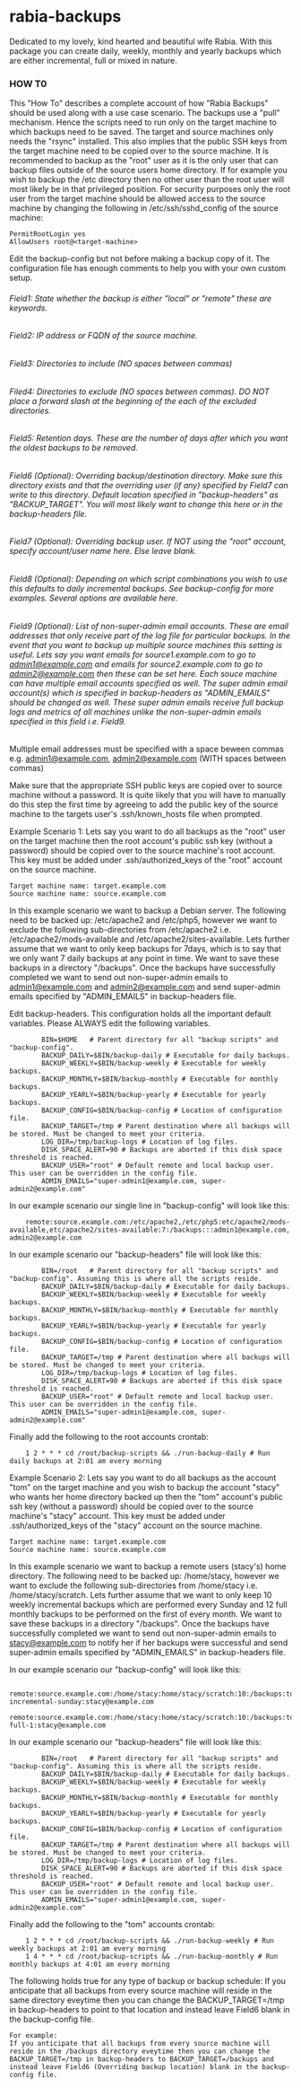 rabia-backups
=============

Dedicated to my lovely, kind hearted and beautiful wife Rabia. With this package you can create daily, weekly, monthly and yearly backups which are either incremental, full or mixed in nature.

### HOW T0

This "How To" describes a complete account of how "Rabia Backups" should be used along with a use case scenario.
The backups use a "pull" mechanism. Hence the scripts need to run only on the target machine to which backups need to be saved.
The target and source machines only needs the "rsync" installed.
This also implies that the public SSH keys from the target machine need to be copied over to the source machine.
It is recommended to backup as the "root" user as it is the only user that can backup files outside of the source users home directory.
If for example you wish to backup the /etc directory then no other user than the root user will most likely be in that privileged position. For security purposes only the root user from the target machine should be allowed access to the source machine by changing the following in /etc/ssh/sshd_config of the source machine:
	
	PermitRootLogin yes
	AllowUsers root@<target-machine>
	
Edit the backup-config but not before making a backup copy of it. The configuration file has enough comments to help you with your own custom setup.
###### Field1: State whether the backup is either "local" or "remote" these are keywords.

######	Field2: IP address or FQDN of the source machine.

######	Field3: Directories to include (NO spaces between commas)

######	Filed4: Directories to exclude (NO spaces between commas). DO NOT place a forward slash at the beginning of the each of the excluded directories.

######	Field5:	Retention days. These are the number of days after which you want the oldest backups to be removed.

######	Field6 (Optional): Overriding backup/destination directory. Make sure this directory exists and that the overriding user (if any) specified by Field7 can write to this directory. Default location specified in "backup-headers" as "BACKUP_TARGET". You will most likely want to change this here or in the backup-headers file.

######	Field7 (Optional): Overriding backup user. If NOT using the "root" account, specify account/user name here. Else leave blank.

######	Field8 (Optional): Depending on which script combinations you wish to use this defaults to daily incremental backups. See backup-config for more examples. Several options are available here.

######	Field9 (Optional): List of non-super-admin email accounts. These are email addresses that only receive part of the log file for particular backups. In the event that you want to backup up multiple source machines this setting is useful. Lets say you want emails for source1.example.com to go to admin1@example.com and emails for source2.example.com to go to admin2@example.com then these can be set here. Each souce machine can have multiple email accounts specified as well. The super admin email account(s) which is specified in backup-headers as "ADMIN_EMAILS" should be changed as well. These super admin emails receive full backup logs and metrics of all machines unlike the non-super-admin emails specified in this field i.e. Field9.
Multiple email addresses must be specified with a space beween commas e.g. admin1@example.com, admin2@example.com (WITH spaces between commas)

Make sure that the appropriate SSH public keys are copied over to source machine without a password. It is quite likely that you will have to manually do this step the first time by agreeing to add the public key of the source machine to the targets user's .ssh/known_hosts file when prompted.

Example Scenario 1:
	Lets say you want to do all backups as the "root" user on the target machine then the root account's public ssh key (without a password) should be copied over to the source machine's root account. This key must be added under .ssh/authorized_keys of the "root" account on the source machine.

	Target machine name: target.example.com
	Source machine name: source.example.com

In this example scenario we want to backup a Debian server. The following need to be backed up: /etc/apache2 and /etc/php5, however we want to exclude the following sub-directories from /etc/apache2 i.e. /etc/apache2/mods-available and /etc/apache2/sites-available. Lets further assume that we want to only keep backups for 7days, which is to say that we only want 7 daily backups at any point in time. We want to save these backups in a directory "/backups". Once the backups have successfully completed we want to send out non-super-admin emails to admin1@example.com and admin2@example.com and send super-admin emails specified by "ADMIN_EMAILS"
in backup-headers file.

Edit backup-headers. This configuration holds all the important default variables. Please ALWAYS edit the following variables.
```
		BIN=$HOME 	# Parent directory for all "backup scripts" and "backup-config".
		BACKUP_DAILY=$BIN/backup-daily # Executable for daily backups.
		BACKUP_WEEKLY=$BIN/backup-weekly # Executable for weekly backups.
		BACKUP_MONTHLY=$BIN/backup-monthly # Executable for monthly backups.
		BACKUP_YEARLY=$BIN/backup-yearly # Executable for yearly backups.
		BACKUP_CONFIG=$BIN/backup-config # Location of configuration file.
		BACKUP_TARGET=/tmp # Parent destination where all backups will be stored. Must be changed to meet your criteria.
		LOG_DIR=/tmp/backup-logs # Location of log files.
		DISK_SPACE_ALERT=90 # Backups are aborted if this disk space threshold is reached.
		BACKUP_USER="root" # Default remote and local backup user. This user can be overridden in the config file.
		ADMIN_EMAILS="super-admin1@example.com, super-admin2@example.com"
```

In our example scenario our single line in "backup-config" will look like this:
```
	remote:source.example.com:/etc/apache2,/etc/php5:etc/apache2/mods-available,etc/apache2/sites-available:7:/backups:::admin1@example.com, admin2@example.com
```

In our example scenario our "backup-headers" file will look like this:
```
		BIN=/root   # Parent directory for all "backup scripts" and "backup-config". Assuming this is where all the scripts reside.
        BACKUP_DAILY=$BIN/backup-daily # Executable for daily backups.
        BACKUP_WEEKLY=$BIN/backup-weekly # Executable for weekly backups.
        BACKUP_MONTHLY=$BIN/backup-monthly # Executable for monthly backups.
        BACKUP_YEARLY=$BIN/backup-yearly # Executable for yearly backups.
        BACKUP_CONFIG=$BIN/backup-config # Location of configuration file.
        BACKUP_TARGET=/tmp # Parent destination where all backups will be stored. Must be changed to meet your criteria.
        LOG_DIR=/tmp/backup-logs # Location of log files.
        DISK_SPACE_ALERT=90 # Backups are aborted if this disk space threshold is reached.
        BACKUP_USER="root" # Default remote and local backup user. This user can be overridden in the config file.
        ADMIN_EMAILS="super-admin1@example.com, super-admin2@example.com"
```

Finally add the following to the root accounts crontab:
```
	1 2 * * * cd /root/backup-scripts && ./run-backup-daily # Run daily backups at 2:01 am every morning
```

Example Scenario 2:
	Lets say you want to do all backups as the account "tom" on the target machine and you wish to backup the account "stacy" who wants her home directory backed up then the "tom" account's public ssh key (without a password) should be copied over to the source machine's "stacy" account. This key must be added under .ssh/authorized_keys of the "stacy" account on the source machine.

	Target machine name: target.example.com
	Source machine name: source.example.com

In this example scenario we want to backup a remote users (stacy's) home directory. The following need to be backed up: /home/stacy, however we want to exclude the following sub-directories from /home/stacy i.e. /home/stacy/scratch. Lets further assume that we want to only keep 10 weekly incremental backups which are performed every Sunday and 12 full monthly backups to be performed on the first of every month. We want to save these backups in a directory "/backups". Once the backups have successfully completed we want to send out non-super-admin emails to stacy@example.com to notify her if her backups were successful and send super-admin emails specified by "ADMIN_EMAILS" in backup-headers file.

In our example scenario our "backup-config" will look like this:
```
	remote:source.example.com:/home/stacy:home/stacy/scratch:10:/backups:tom:weekly-incremental-sunday:stacy@example.com
	remote:source.example.com:/home/stacy:home/stacy/scratch:10:/backups:tom:monthly-full-1:stacy@example.com
```

In our example scenario our "backup-headers" file will look like this:
```
		BIN=/root   # Parent directory for all "backup scripts" and "backup-config". Assuming this is where all the scripts reside.
        BACKUP_DAILY=$BIN/backup-daily # Executable for daily backups.
        BACKUP_WEEKLY=$BIN/backup-weekly # Executable for weekly backups.
        BACKUP_MONTHLY=$BIN/backup-monthly # Executable for monthly backups.
        BACKUP_YEARLY=$BIN/backup-yearly # Executable for yearly backups.
        BACKUP_CONFIG=$BIN/backup-config # Location of configuration file.
        BACKUP_TARGET=/tmp # Parent destination where all backups will be stored. Must be changed to meet your criteria.
        LOG_DIR=/tmp/backup-logs # Location of log files.
        DISK_SPACE_ALERT=90 # Backups are aborted if this disk space threshold is reached.
        BACKUP_USER="root" # Default remote and local backup user. This user can be overridden in the config file.
        ADMIN_EMAILS="super-admin1@example.com, super-admin2@example.com"
```

Finally add the following to the "tom" accounts crontab:
```
	1 2 * * * cd /root/backup-scripts && ./run-backup-weekly # Run weekly backups at 2:01 am every morning
	1 4 * * * cd /root/backup-scripts && ./run-backup-monthly # Run monthly backups at 4:01 am every morning
```

The following holds true for any type of backup or backup schedule:
	If you anticipate that all backups from every source machine will reside in the same directory eveytime then you can change the BACKUP_TARGET=/tmp in backup-headers to point to that location and instead leave Field6 blank in the backup-config file. 

	For example:
	If you anticipate that all backups from every source machine will reside in the /backups directory eveytime then you can change the BACKUP_TARGET=/tmp in backup-headers to BACKUP_TARGET=/backups and instead leave Field6 (Overriding backup location) blank in the backup-config file.
